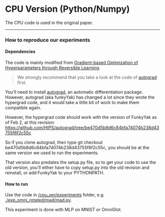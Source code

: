 
# CPU Version (Python/Numpy)

The CPU code is used in the original paper. 

---

### How to reproduce our experiments

#### Dependencies

The code is mainly modified from [Gradient-based Optimization of Hyperparameters through Reversible Learning](https://github.com/HIPS/hypergrad/).

> We strongly recommend that you take a look at the code of [autograd](https://github.com/HIPS/autograd) first.

You'll need to install [autograd](https://github.com/HIPS/autograd), an automatic differentiation package.
However, autograd (aka funkyYak) has changed a lot since they wrote the hypergrad code, and it would take a little bit of work to make them compatible again.

However, the hypergrad code should work with the version of FunkyYak as of Feb 2, at this revision:
https://github.com/HIPS/autograd/tree/be470d5b8d6c84bfa74074b238d43755f6f2c55c

So if you clone autograd, then type
git checkout be470d5b8d6c84bfa74074b238d43755f6f2c55c,
you should be at the same version we used to run the experiments.

That version also predates the setup.py file, so to get your code to use the old version, you'll either have to copy setup.py into the old revision and reinstall, or add FunkyYak to your PYTHONPATH.

#### How to run

Use the code in [/cpu_ver/experiments](https://github.com/bigaidream-projects/drmad/tree/master/cpu_ver/experiments) folder, e.g. [./exp_omni_rotated/mad/mad.py](https://github.com/bigaidream-projects/drmad/blob/master/cpu_ver/experiments/exp_omni_rotated/mad/mad.py). 

This experiment is done with MLP on MNIST or OmniGlot. 

